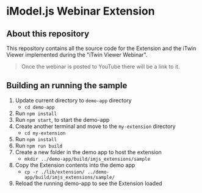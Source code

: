 # iModel.js Webinar Extension

## About this repository

This repository contains all the source code for the Extension and the iTwin Viewer implemented during the "iTwin Viewer Webinar".

> Once the webinar is posted to YouTube there will be a link to it.

## Building an running the sample

1. Update current directory to `demo-app` directory
    * `cd demo-app`
1. Run `npm install`
1. Run `npm start`, to start the demo-app
1. Create another terminal and move to the `my-extension` directory
    * `cd my-extension`
1. Run `npm install`
1. Run `npm run build`
1. Create a new folder in the demo app to host the extension
    * `mkdir ../demo-app/build/imjs_extensions/sample`
1. Copy the Extension contents into the demo app
    * `cp -r ./lib/extension/ ../demo-app/build/imjs_extensions/sample/`
1. Reload the running demo-app to see the Extension loaded
